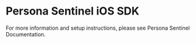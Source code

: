 # Persona Sentinel iOS SDK

For more information and setup instructions, please see Persona Sentinel Documentation.